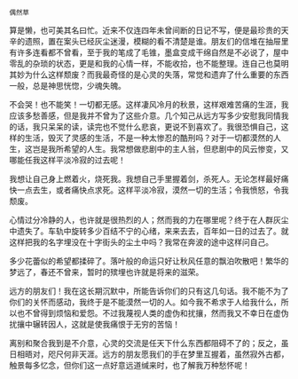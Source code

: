     偶然草 

   算是懒，也可美其名曰忙。近来不仅连四年未曾间断的日记不写，便是最珍贵的天辛的遗照，置在案头已经灰尘迷漫，模糊的看不清楚是谁。朋友们的信堆在抽屉里有许多连看都不曾看，至于我的笔成了毛锥，墨盒变成干绵自然是不必说了，屋中零乱的杂琐的状态，更是和我的心情一样，不能收拾，也不能整理。连自己也莫明其妙为什么这样颓废？而我最奇怪的是心灵的失落，常觉和遗弃了什么重要的东西一般，总是神思恍惚，少魂失魄。

   不会哭！也不能笑！一切都无感。这样凄风冷月的秋景，这样艰难苦痛的生涯，我应该多愁善感，但是我并不曾为了这些介意。几个知己从远方写多少安慰我同情我的话，我只呆呆的读，读完也不觉什么悲哀，更说不到喜欢了。我很恐惧自己，这样的生活，毁灭了灵感的生活，不是一种太惨忍的酷刑吗？对于一切都漠然的人生，这岂是我所希望的人生。我常想做悲剧中的主人翁，但悲剧中的风云惨变，又哪能任我这样平淡冷寂的过去呢！

   我想让自己身上燃着火，烧死我。我想自己手里握着剑，杀死人。无论怎样最好痛快一点去生，或者痛快点求死。这样平淡冷寂，漠然一切的生活；令我愤怒，令我颓废。

   心情过分冷静的人，也许就是很热烈的人；然而我的力在哪里呢？终于在人群灰尘中遗失了。车轨中旋转多少百结不宁的心绪，来来去去，百年如一日的过去了。就这样把我的名字埋没在十字街头的尘土中吗？我常在奔波的途中这样问自己。

   多少花蕾似的希望都揉碎了。落叶般的命运只好让秋风任意的飘泊吹散吧！繁华的梦远了，春还不曾来，暂时的殡埋也许就是将来的滋荣。

   远方的朋友们！我在这长期沉默中，所能告诉你们的只有这几句话。我不能不为了你们的关怀而感动，我终于是不能漠然一切的人。如今我不希求于人给我什么，所以也不曾得到烦恼和爱怨。不过我蔑视人类的虚伪和扰攘，然而我又不幸日在虚伪扰攘中辗转因人，这就是使我痛恨于无穷的苦恼！

   离别和聚合我到是不介意，心灵的交流是任天下什么东西都阻碍不了的；反之，虽日相晤对，咫尺何非天涯。远方的朋友愿我们的手在梦里互握着，虽然寂外古都，触景每多忆念，但你们这一点好意远道缄来时，也了解我万种愁怀呢！

